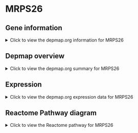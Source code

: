<h1>MRPS26</h1>

<h2>Gene information</h2>
<details>
  <summary>Click to view the depmap.org information for MRPS26</summary>
  <p><a href="https://depmap.org/portal/gene/MRPS26?tab=about" target="_BLANK">Open page in a new tab...</a></p>
  <iframe src="https://depmap.org/portal/gene/MRPS26?tab=about" style="border:none;width:100%;height:800px"></iframe>
</details>

<h2>Depmap overview</h2>
<details>
  <summary>Click to view the depmap.org summary for MRPS26</summary>
  <p><a href="https://depmap.org/portal/gene/MRPS26?tab=overview" target="_BLANK">Open page in a new tab...</a></p>
  <iframe src="https://depmap.org/portal/gene/MRPS26?tab=overview" style="border:none;width:100%;height:800px"></iframe>
</details>

<h2>Expression</h2>
<details>
  <summary>Click to view the depmap.org expression data for MRPS26</summary>
  <p><a href="https://depmap.org/portal/gene/MRPS26?tab=characterization" target="_BLANK">Open page in a new tab...</a></p>
  <iframe src="https://depmap.org/portal/gene/MRPS26?tab=characterization" style="border:none;width:100%;height:800px"></iframe>
</details>



<h2>Reactome Pathway diagram</h2>
<details>
  <summary>Click to view the Reactome pathway for MRPS26</summary>
  <p><a href="https://reactome.org/PathwayBrowser/#/R-HSA-5419276" target="_BLANK">Open page in a new tab...</a></p>
  <p>Mitochondrial translation termination</p>
<iframe src="https://reactome.org/PathwayBrowser/#/R-HSA-5419276" style="border:none;width:100%;height:800px"></iframe>
</details>



